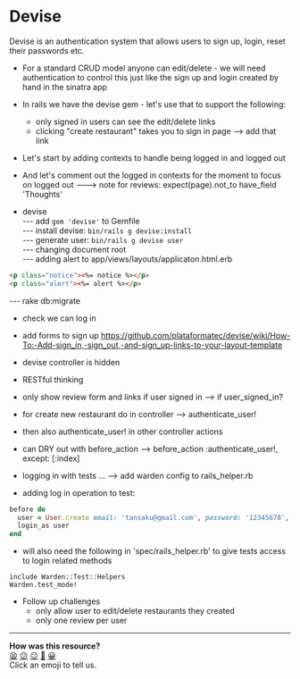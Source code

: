 Devise
=======

Devise is an authentication system that allows users to sign up, login, reset their passwords etc.

* For a standard CRUD model anyone can edit/delete - we will need authentication to control this just like the sign up and login created by hand in the sinatra app
* In rails we have the devise gem - let's use that to support the following:
  - only signed in users can see the edit/delete links
  - clicking "create restaurant" takes you to sign in page --> add that link

* Let's start by adding contexts to handle being logged in and logged out
* And let's comment out the logged in contexts for the moment to focus on logged out
---> note for reviews: expect(page).not_to have_field 'Thoughts'


* devise  
--- add `gem 'devise'` to Gemfile  
--- install devise: `bin/rails g devise:install`  
--- generate user: `bin/rails g devise user`  
--- changing document root  
--- adding alert to app/views/layouts/applicaton.html.erb  
```html
<p class="notice"><%= notice %></p>
<p class="alert"><%= alert %></p>
```
--- rake db:migrate

* check we can log in 
* add forms to sign up https://github.com/plataformatec/devise/wiki/How-To:-Add-sign_in,-sign_out,-and-sign_up-links-to-your-layout-template
* devise controller is hidden 

* RESTful thinking
* only show review form and links if user signed in --> if user_signed_in?
* for create new restaurant do in controller --> authenticate_user!
* then also authenticate_user! in other controller actions
* can DRY out with before_action --> before_action :authenticate_user!, except: [:index]
* logging in with tests … --> add warden config to rails_helper.rb
* adding log in operation to test:

```ruby
before do
  user = User.create email: 'tansaku@gmail.com', password: '12345678', password_confirmation: '12345678'
  login_as user
end
```

* will also need the following in 'spec/rails_helper.rb' to give tests access to login related methods
```
include Warden::Test::Helpers
Warden.test_mode!
```

* Follow up challenges 
    - only allow user to edit/delete restaurants they created 
    - only one review per user

<!-- BEGIN GENERATED SECTION DO NOT EDIT -->

---

**How was this resource?**  
[😫](https://airtable.com/shrUJ3t7KLMqVRFKR?prefill_Repository=course&prefill_File=walkthroughs/devise.md&prefill_Sentiment=😫) [😕](https://airtable.com/shrUJ3t7KLMqVRFKR?prefill_Repository=course&prefill_File=walkthroughs/devise.md&prefill_Sentiment=😕) [😐](https://airtable.com/shrUJ3t7KLMqVRFKR?prefill_Repository=course&prefill_File=walkthroughs/devise.md&prefill_Sentiment=😐) [🙂](https://airtable.com/shrUJ3t7KLMqVRFKR?prefill_Repository=course&prefill_File=walkthroughs/devise.md&prefill_Sentiment=🙂) [😀](https://airtable.com/shrUJ3t7KLMqVRFKR?prefill_Repository=course&prefill_File=walkthroughs/devise.md&prefill_Sentiment=😀)  
Click an emoji to tell us.

<!-- END GENERATED SECTION DO NOT EDIT -->
